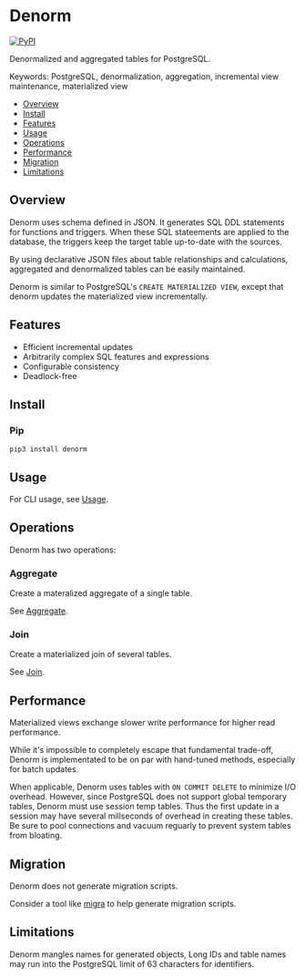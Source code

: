 # Denorm

[![PyPI](https://img.shields.io/pypi/v/denorm)](https://pypi.org/project/denorm/)

Denormalized and aggregated tables for PostgreSQL.

Keywords: PostgreSQL, denormalization, aggregation, incremental view
maintenance, materialized view

<!-- START doctoc generated TOC please keep comment here to allow auto update -->
<!-- DON'T EDIT THIS SECTION, INSTEAD RE-RUN doctoc TO UPDATE -->

- [Overview](#overview)
- [Install](#install)
- [Features](#features)
- [Usage](#usage)
- [Operations](#operations)
- [Performance](#performance)
- [Migration](#migration)
- [Limitations](#limitations)

<!-- END doctoc generated TOC please keep comment here to allow auto update -->

## Overview

Denorm uses schema defined in JSON. It generates SQL DDL statements for
functions and triggers. When these SQL stateements are applied to the database,
the triggers keep the target table up-to-date with the sources.

By using declarative JSON files about table relationships and calculations,
aggregated and denormalized tables can be easily maintained.

Denorm is similar to PostgreSQL's `CREATE MATERIALIZED VIEW`, except that denorm
updates the materialized view incrementally.

## Features

- Efficient incremental updates
- Arbitrarily complex SQL features and expressions
- Configurable consistency
- Deadlock-free

## Install

### Pip

```
pip3 install denorm
```

## Usage

For CLI usage, see [Usage](doc/usage.md).

## Operations

Denorm has two operations:

### Aggregate

Create a materalized aggregate of a single table.

See [Aggregate](doc/agg.md).

### Join

Create a materialized join of several tables.

See [Join](doc/join.md).

## Performance

Materialized views exchange slower write performance for higher read
performance.

While it's impossible to completely escape that fundamental trade-off, Denorm is
implementated to be on par with hand-tuned methods, especially for batch
updates.

When applicable, Denorm uses tables with `ON COMMIT DELETE` to minimize I/O
overhead. However, since PostgreSQL does not support global temporary tables,
Denorm must use session temp tables. Thus the first update in a session may have
several millseconds of overhead in creating these tables. Be sure to pool
connections and vacuum reguarly to prevent system tables from bloating.

## Migration

Denorm does not generate migration scripts.

Consider a tool like [migra](https://databaseci.com/docs/migra) to help generate
migration scripts.

## Limitations

Denorm mangles names for generated objects, Long IDs and table names may run
into the PostgreSQL limit of 63 characters for identifiers.
